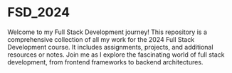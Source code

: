 # FSD_2024
Welcome to my Full Stack Development journey! This repository is a comprehensive collection of all my work for the 2024 Full Stack Development course. It includes assignments, projects, and additional resources or notes. Join me as I explore the fascinating world of full stack development, from frontend frameworks to backend architectures.
